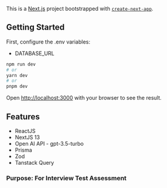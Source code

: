 This is a [Next.js](https://nextjs.org/) project bootstrapped with [`create-next-app`](https://github.com/vercel/next.js/tree/canary/packages/create-next-app).

## Getting Started

First, configure the .env variables:
- DATABASE_URL

```bash
npm run dev
# or
yarn dev
# or
pnpm dev
```

Open [http://localhost:3000](http://localhost:3000) with your browser to see the result.

## Features
- ReactJS
- NextJS 13
- Open AI API - gpt-3.5-turbo
- Prisma
- Zod
- Tanstack Query

### Purpose: For Interview Test Assessment



